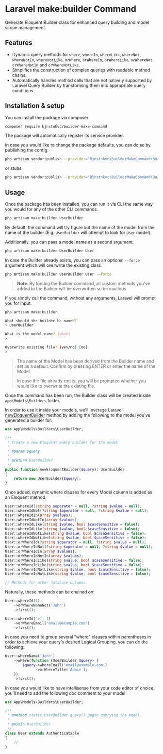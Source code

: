 # Laravel make:builder Command

Generate Eloquent Builder class for enhanced query building and model scope management.

## Features

- Dynamic query methods for `where`, `whereIn`, `whereLike`, `whereNot`, `whereNotIn`, `whereNotLike`, `orWhere`, `orWhereIn`, `orWhereLike`, `orWhereNot`, `orWhereNotIn` and `orWhereNotLike`.
- Simplifies the construction of complex queries with readable method chains.
- Automatically handles method calls that are not natively supported by Laravel Query Builder by transforming them
  into appropriate query conditions.

## Installation & setup

You can install the package via composer:

```bash
composer require bjnstnkvc/builder-make-command
```

The package will automatically register its service provider.

In case you would like to change the package defaults, you can do so by publishing the config:

```bash
php artisan vendor:publish --provider="Bjnstnkvc\BuilderMakeCommand\BuilderMakeCommandServiceProvider" --tag=make-builder-config
```

or stubs

```bash
php artisan vendor:publish --provider="Bjnstnkvc\BuilderMakeCommand\BuilderMakeCommandServiceProvider" --tag=make-builder-stubs
```

## Usage

Once the package has been installed, you can run it via CLI the same way you would for any of the other CLI commands.

```bash
php artisan make:builder UserBuilder
```

By default, the command will try figure out the name of the model from the name of the builder (E.g. `UserBuilder` will
attempt to look for `User` model).

Additionally, you can pass a model name as a second argument.

```bash
php artisan make:builder UserBuilder User
```

In case the Builder already exists, you can pass an optional `--force` argument which will overwrite the existing class.

```bash
php artisan make:builder UserBuilder User --force
```

> **Note**: By forcing the Builder command, all custom methods you've added to the Builder will be overwritten so be
> cautious.

If you simply call the command, without any arguments, Laravel will prompt you for input.

```bash
php artisan make:builder
```

```bash
What should the builder be named?
> UserBuilder
```

```bash
What is the model name? [User]
> 
```

```bash
Overwrite existing file? (yes/no) [no]
> 
```

> The name of the Model has been derived from the Builder name and set as a default. Confirm by pressing ENTER or enter
> the name of the Model.
>
>In case the file already exists, you will be prompted whether you would like to overwrite the existing file.

Once the command has been run, the Builder class will be created inside `app\Models\Builders` folder.

In order to use it inside your models, we'll leverage
Laravel [newEloquentBuilder](https://laravel.com/api/11.x/Illuminate/Database/Eloquent/Model.html#method_newEloquentBuilder)
method by adding the following to the model you've generated a builder for:

```php
use App\Models\Builders\UserBuilder;

/**
 * Create a new Eloquent query builder for the model
 *
 * @param $query
 *
 * @return UserBuilder
 */
public function newEloquentBuilder($query): UserBuilder
{
    return new UserBuilder($query);
}
```

Once added, dynamic where clauses for every Model column is added as an Eloquent method.

```php
User::whereId(?string $operator = null, ?string $value = null);
User::whereIdNot(?string $operator = null, ?string $value = null);
User::whereIdIn(array $values);
User::whereIdNotIn(array $values);
User::whereIdLike(string $value, bool $caseSensitive = false);
User::whereIdLike(string $value, bool $caseSensitive = false);
User::whereIdNotLike(string $value, bool $caseSensitive = false);
User::whereIdNotLike(string $value, bool $caseSensitive = false);
User::orWhereId(?string $operator = null, ?string $value = null);
User::orWhereIdNot(?string $operator = null, ?string $value = null);
User::orWhereIdIn(array $values);
User::orWhereIdNotIn(array $values);
User::orWhereIdLike(string $value, bool $caseSensitive = false);
User::orWhereIdLike(string $value, bool $caseSensitive = false);
User::orWhereIdNotLike(string $value, bool $caseSensitive = false);
User::orWhereIdNotLike(string $value, bool $caseSensitive = false);

// Methods for other database columns.
```

Naturally, these methods can be chained on:

```php
User::whereId(1)
    ->orWhereNameNot('John')
    ->first();
```

```php
User::whereId('>', 1)
    ->orWhereEmail('email@example.com')
    ->first();
```

In case you need to group several "where" clauses within parentheses in order to achieve your query's desired Logical
Grouping, you can do the following:

```php
User::whereName('John')
    ->where(function (UserBuilder $query) {
        $query->whereEmail('email@example.com')
              ->orWhereTitle('Admin');
    })
    ->first();
```

In case you would like to have intellisense from your code editor of choice, you'll need to add the following doc
comment to your model:

```php
use App\Models\Builders\UserBuilder;

/**
 * @method static UserBuilder query() Begin querying the model.
 *
 * @mixin UserBuilder
 */
class User extends Authenticatable
{
    //
}
```